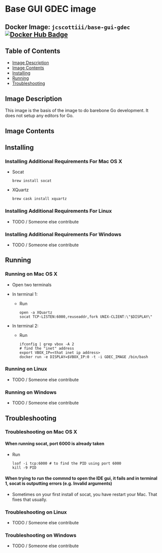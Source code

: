 # Base GUI GDEC image

## Docker Image: `jcscottiii/base-gui-gdec` [![Docker Hub Badge](https://img.shields.io/badge/Docker-Hub%20Hosted-blue.svg)](https://hub.docker.com/r/jcscottiii/base-gui-gdec/)

## Table of Contents
- [Image Description](#image-description)
- [Image Contents](#image-contents)
- [Installing](#installing)
- [Running](#running)
- [Troubleshooting](#troubleshooting)

## Image Description
This image is the basis of the image to do barebone Go development. It does not setup any editors for Go.

## Image Contents

## Installing
### Installing Additional Requirements For Mac OS X
- Socat

  ```
  brew install socat
  ```
  
- XQuartz

  ```
  brew cask install xquartz
  ```

### Installing Additional Requirements For Linux
- TODO / Someone else contribute

### Installing Additional Requirements For Windows
- TODO / Someone else contribute


## Running
### Running on Mac OS X
- Open two terminals
- In terminal 1:
  - Run
  
    ```
    open -a XQuartz
    socat TCP-LISTEN:6000,reuseaddr,fork UNIX-CLIENT:\"$DISPLAY\"
    ```
    
- In terminal 2:
  - Run
    
    ```
    ifconfig | grep vbox -A 2
    # find the "inet" address
    export VBOX_IP=<that inet ip address>
    docker run -e DISPLAY=$VBOX_IP:0 -t -i GDEC_IMAGE /bin/bash
    ```

### Running on Linux
- TODO / Someone else contribute

### Running on Windows
- TODO / Someone else contribute

## Troubleshooting
### Troubleshooting on Mac OS X

#### When running socat, port 6000 is already taken
- Run
  
    ```
    lsof -i tcp:6000 # to find the PID using port 6000
    kill -9 PID
    ```
    
#### When trying to run the commnd to open the IDE gui, it fails and in terminal 1, socat is outputting errors (e.g. Invalid arguments)
- Sometimes on your first install of socat, you have restart your Mac. That fixes that usually.

### Troubleshooting on Linux
- TODO / Someone else contribute

### Troubleshooting on Windows
- TODO / Someone else contribute
